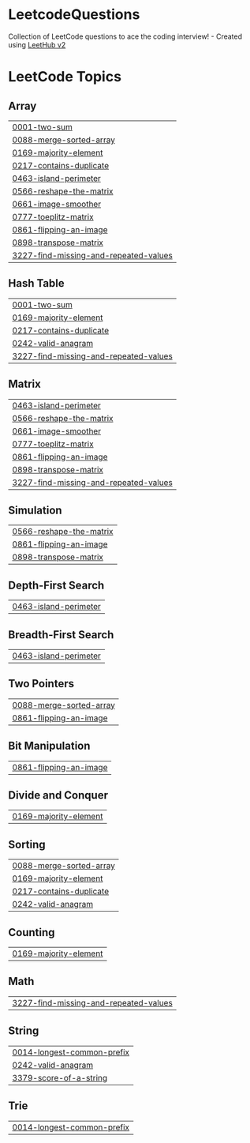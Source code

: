 # LeetcodeQuestions
Collection of LeetCode questions to ace the coding interview! - Created using [LeetHub v2](https://github.com/arunbhardwaj/LeetHub-2.0)

<!---LeetCode Topics Start-->
# LeetCode Topics
## Array
|  |
| ------- |
| [0001-two-sum](https://github.com/Gulshan-Gits/LeetcodeQuestions/tree/master/0001-two-sum) |
| [0088-merge-sorted-array](https://github.com/Gulshan-Gits/LeetcodeQuestions/tree/master/0088-merge-sorted-array) |
| [0169-majority-element](https://github.com/Gulshan-Gits/LeetcodeQuestions/tree/master/0169-majority-element) |
| [0217-contains-duplicate](https://github.com/Gulshan-Gits/LeetcodeQuestions/tree/master/0217-contains-duplicate) |
| [0463-island-perimeter](https://github.com/Gulshan-Gits/LeetcodeQuestions/tree/master/0463-island-perimeter) |
| [0566-reshape-the-matrix](https://github.com/Gulshan-Gits/LeetcodeQuestions/tree/master/0566-reshape-the-matrix) |
| [0661-image-smoother](https://github.com/Gulshan-Gits/LeetcodeQuestions/tree/master/0661-image-smoother) |
| [0777-toeplitz-matrix](https://github.com/Gulshan-Gits/LeetcodeQuestions/tree/master/0777-toeplitz-matrix) |
| [0861-flipping-an-image](https://github.com/Gulshan-Gits/LeetcodeQuestions/tree/master/0861-flipping-an-image) |
| [0898-transpose-matrix](https://github.com/Gulshan-Gits/LeetcodeQuestions/tree/master/0898-transpose-matrix) |
| [3227-find-missing-and-repeated-values](https://github.com/Gulshan-Gits/LeetcodeQuestions/tree/master/3227-find-missing-and-repeated-values) |
## Hash Table
|  |
| ------- |
| [0001-two-sum](https://github.com/Gulshan-Gits/LeetcodeQuestions/tree/master/0001-two-sum) |
| [0169-majority-element](https://github.com/Gulshan-Gits/LeetcodeQuestions/tree/master/0169-majority-element) |
| [0217-contains-duplicate](https://github.com/Gulshan-Gits/LeetcodeQuestions/tree/master/0217-contains-duplicate) |
| [0242-valid-anagram](https://github.com/Gulshan-Gits/LeetcodeQuestions/tree/master/0242-valid-anagram) |
| [3227-find-missing-and-repeated-values](https://github.com/Gulshan-Gits/LeetcodeQuestions/tree/master/3227-find-missing-and-repeated-values) |
## Matrix
|  |
| ------- |
| [0463-island-perimeter](https://github.com/Gulshan-Gits/LeetcodeQuestions/tree/master/0463-island-perimeter) |
| [0566-reshape-the-matrix](https://github.com/Gulshan-Gits/LeetcodeQuestions/tree/master/0566-reshape-the-matrix) |
| [0661-image-smoother](https://github.com/Gulshan-Gits/LeetcodeQuestions/tree/master/0661-image-smoother) |
| [0777-toeplitz-matrix](https://github.com/Gulshan-Gits/LeetcodeQuestions/tree/master/0777-toeplitz-matrix) |
| [0861-flipping-an-image](https://github.com/Gulshan-Gits/LeetcodeQuestions/tree/master/0861-flipping-an-image) |
| [0898-transpose-matrix](https://github.com/Gulshan-Gits/LeetcodeQuestions/tree/master/0898-transpose-matrix) |
| [3227-find-missing-and-repeated-values](https://github.com/Gulshan-Gits/LeetcodeQuestions/tree/master/3227-find-missing-and-repeated-values) |
## Simulation
|  |
| ------- |
| [0566-reshape-the-matrix](https://github.com/Gulshan-Gits/LeetcodeQuestions/tree/master/0566-reshape-the-matrix) |
| [0861-flipping-an-image](https://github.com/Gulshan-Gits/LeetcodeQuestions/tree/master/0861-flipping-an-image) |
| [0898-transpose-matrix](https://github.com/Gulshan-Gits/LeetcodeQuestions/tree/master/0898-transpose-matrix) |
## Depth-First Search
|  |
| ------- |
| [0463-island-perimeter](https://github.com/Gulshan-Gits/LeetcodeQuestions/tree/master/0463-island-perimeter) |
## Breadth-First Search
|  |
| ------- |
| [0463-island-perimeter](https://github.com/Gulshan-Gits/LeetcodeQuestions/tree/master/0463-island-perimeter) |
## Two Pointers
|  |
| ------- |
| [0088-merge-sorted-array](https://github.com/Gulshan-Gits/LeetcodeQuestions/tree/master/0088-merge-sorted-array) |
| [0861-flipping-an-image](https://github.com/Gulshan-Gits/LeetcodeQuestions/tree/master/0861-flipping-an-image) |
## Bit Manipulation
|  |
| ------- |
| [0861-flipping-an-image](https://github.com/Gulshan-Gits/LeetcodeQuestions/tree/master/0861-flipping-an-image) |
## Divide and Conquer
|  |
| ------- |
| [0169-majority-element](https://github.com/Gulshan-Gits/LeetcodeQuestions/tree/master/0169-majority-element) |
## Sorting
|  |
| ------- |
| [0088-merge-sorted-array](https://github.com/Gulshan-Gits/LeetcodeQuestions/tree/master/0088-merge-sorted-array) |
| [0169-majority-element](https://github.com/Gulshan-Gits/LeetcodeQuestions/tree/master/0169-majority-element) |
| [0217-contains-duplicate](https://github.com/Gulshan-Gits/LeetcodeQuestions/tree/master/0217-contains-duplicate) |
| [0242-valid-anagram](https://github.com/Gulshan-Gits/LeetcodeQuestions/tree/master/0242-valid-anagram) |
## Counting
|  |
| ------- |
| [0169-majority-element](https://github.com/Gulshan-Gits/LeetcodeQuestions/tree/master/0169-majority-element) |
## Math
|  |
| ------- |
| [3227-find-missing-and-repeated-values](https://github.com/Gulshan-Gits/LeetcodeQuestions/tree/master/3227-find-missing-and-repeated-values) |
## String
|  |
| ------- |
| [0014-longest-common-prefix](https://github.com/Gulshan-Gits/LeetcodeQuestions/tree/master/0014-longest-common-prefix) |
| [0242-valid-anagram](https://github.com/Gulshan-Gits/LeetcodeQuestions/tree/master/0242-valid-anagram) |
| [3379-score-of-a-string](https://github.com/Gulshan-Gits/LeetcodeQuestions/tree/master/3379-score-of-a-string) |
## Trie
|  |
| ------- |
| [0014-longest-common-prefix](https://github.com/Gulshan-Gits/LeetcodeQuestions/tree/master/0014-longest-common-prefix) |
<!---LeetCode Topics End-->